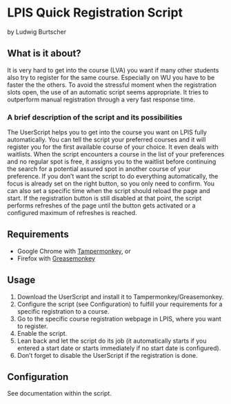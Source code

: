 LPIS Quick Registration Script
===========================
by Ludwig Burtscher


## What is it about?
It is very hard to get into the course (LVA) you want if many other students also try to register for the same course. Especially on WU you have to be faster the the others. To avoid the stressful moment when the registration slots open, the use of an automatic script seems appropriate. It tries to outperform manual registration through a very fast response time.


### A brief description of the script and its possibilities
The UserScript helps you to get into the course you want on LPIS fully automatically. You can tell the script your preferred courses and it will register you for the first available course of your choice. It even deals with waitlists. When the script encounters a course in the list of your preferences and no regular spot is free, it assigns you to the waitlist before continuing the search for a potential assured spot in another course of your preference. If you don’t want the script to do everything automatically, the focus is already set on the right button, so you only need to confirm. You can also set a specific time when the script should reload the page and start. If the registration button is still disabled at that point, the script performs refreshes of the page until the button gets activated or a configured maximum of refreshes is reached.


## Requirements

* Google Chrome with [Tampermonkey](https://chrome.google.com/webstore/detail/tampermonkey/dhdgffkkebhmkfjojejmpbldmpobfkfo "Tampermonkey"), or
* Firefox with [Greasemonkey](https://addons.mozilla.org/de/firefox/addon/greasemonkey "Greasemonkey")


## Usage

1. Download the UserScript and install it to Tampermonkey/Greasemonkey.
1. Configure the script (see Configuration) to fulfill your requirements for a specific registration to a course.
1. Go to the specific course registration webpage in LPIS, where you want to register.
1. Enable the script.
1. Lean back and let the script do its job (it automatically starts if you entered a start date or starts immediately if no start date is configured).
1. Don’t forget to disable the UserScript if the registration is done.


## Configuration

See documentation within the script.